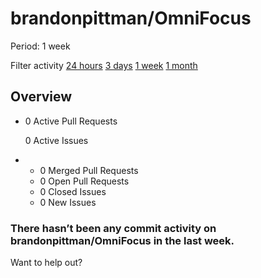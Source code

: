 # brandonpittman/OmniFocus

 Period: 1 week

Filter activity [24 hours](https://github.com/brandonpittman/OmniFocus/pulse/daily) [3 days](https://github.com/brandonpittman/OmniFocus/pulse/halfweekly) [1 week](brandonpittman-omnifocus-6.md) [1 month](https://github.com/brandonpittman/OmniFocus/pulse/monthly)

## Overview

* 0 Active Pull Requests

  0 Active Issues

* *  0 Merged Pull Requests
  *  0 Open Pull Requests
  *  0 Closed Issues
  *  0 New Issues

### There hasn’t been any commit activity on brandonpittman/OmniFocus in the last week.

Want to help out?

